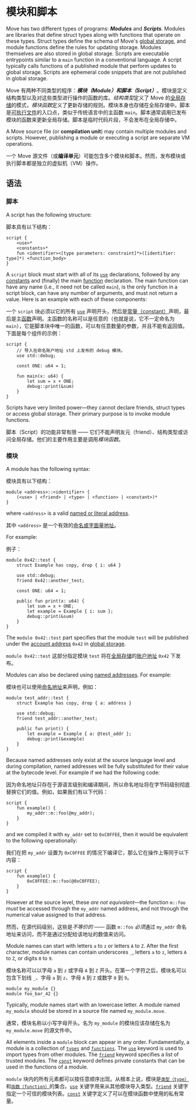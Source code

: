 # 模块和脚本

Move has two different types of programs: ***Modules*** and ***Scripts***. Modules are libraries that define struct types along with functions that operate on these types. Struct types define the schema of Move's [global storage](./global-storage-structure.md), and module functions define the rules for updating storage. Modules themselves are also stored in global storage. Scripts are executable entrypoints similar to a `main` function in a conventional language. A script typically calls functions of a published module that perform updates to global storage. Scripts are ephemeral code snippets that are not published in global storage.

Move 有两种不同类型的程序：***模块（Module）***和***脚本（Script）***。模块是定义结构类型以及对这些类型进行操作的函数的库。*结构类型*定义了 Move 的[全局存储](./global-storage-structure.md)的模式，*模块函数*定义了更新存储的规则。模块本身也存储在全局存储中。脚本是[可执行文件](https://en.wikipedia.org/wiki/Executable)的入口点，类似于传统语言中的主函数 `main`。脚本通常调用已发布模块的函数来更新全局存储。脚本是临时代码片段，不会发布在全局存储中。

A Move source file (or **compilation unit**) may contain multiple modules and scripts. However, publishing a module or executing a script are separate VM operations.

一个 Move 源文件（或**编译单元**）可能包含多个模块和脚本。然而，发布模块或执行脚本都是独立的虚拟机（VM）操作。

## 语法

### 脚本

A script has the following structure:

脚本具有以下结构：

```text
script {
    <use>*
    <constants>*
    fun <identifier><[type parameters: constraint]*>([identifier: type]*) <function_body>
}
```

A `script` block must start with all of its [`use`](./uses.md) declarations, followed by any [constants](./constants.md) and (finally) the main
[function](./functions.md) declaration.
The main function can have any name (i.e., it need not be called `main`), is the only function in a script block, can have any number of
arguments, and must not return a value. Here is an example with each of these components:

一个 `script` 块必须以它的所有 [`use`](./uses.md) 声明开头，然后是[常量（constant）](./constants.md)声明，最后是主[函数](./functions.md)声明。主函数的名称可以是任意的（也就是说，它不一定命名为 `main`），它是脚本块中唯一的函数，可以有任意数量的参数，并且不能有返回值。下面是每个组件的示例：

```move
script {
    // 导入在命名账户地址 std 上发布的 debug 模块。
    use std::debug;

    const ONE: u64 = 1;

    fun main(x: u64) {
        let sum = x + ONE;
        debug::print(&sum)
    }
}
```

Scripts have very limited power—they cannot declare friends, struct types or access global storage. Their primary purpose is to invoke module functions.

脚本（Script）的功能非常有限 —— 它们不能声明友元（friend）、结构类型或访问全局存储。他们的主要作用主要是调用*模块函数*。

### 模块

A module has the following syntax:

模块具有以下结构：

```text
module <address>::<identifier> {
    (<use> | <friend> | <type> | <function> | <constant>)*
}
```

where `<address>` is a valid [named or literal address](./address.md).

其中 `<address>` 是一个有效的[命名或字面量地址](./address.md)。

For example:

例子：

```move
module 0x42::test {
    struct Example has copy, drop { i: u64 }

    use std::debug;
    friend 0x42::another_test;

    const ONE: u64 = 1;

    public fun print(x: u64) {
        let sum = x + ONE;
        let example = Example { i: sum };
        debug::print(&sum)
    }
}
```

The `module 0x42::test` part specifies that the module `test` will be published under the [account address](./address.md) `0x42` in [global storage](./global-storage-structure.md).

`module 0x42::test` 这部分指定模块 `test` 将在[全局存储](./global-storage-structure.md)的[账户地址](./address.md) `0x42` 下发布。

Modules can also be declared using [named addresses](./address.md). For example:

模块也可以使用[命名地址](./address.md)来声明，例如：

```move
module test_addr::test {
    struct Example has copy, drop { a: address }

    use std::debug;
    friend test_addr::another_test;

    public fun print() {
        let example = Example { a: @test_addr };
        debug::print(&example)
    }
}
```

Because named addresses only exist at the source language level and during compilation,
named addresses will be fully substituted for their value at the bytecode
level. For example if we had the following code:

因为命名地址只存在于源语言级别和编译期间，所以命名地址将在字节码级别彻底替换它们的值。例如，如果我们有以下代码：

```move
script {
    fun example() {
        my_addr::m::foo(@my_addr);
    }
}
```

and we compiled it with `my_addr` set to `0xC0FFEE`, then it would be equivalent
to the following operationally:

我们在把 `my_addr` 设置为 `0xC0FFEE` 的情况下编译它，那么它在操作上等同于以下内容：

```move
script {
    fun example() {
        0xC0FFEE::m::foo(@0xC0FFEE);
    }
}
```

However at the source level, these _are not equivalent_—the function
`m::foo` _must_ be accessed through the `my_addr` named address, and not through
the numerical value assigned to that address.

然而，在源代码级别，这些是*不等价的* —— 函数 `m::foo` *必须*通过 `my_addr` 命名地址来访问，而不是通过分配给该地址的数值来访问。

Module names can start with letters `a` to `z` or letters `A` to `Z`. After the first character, module names can contain underscores `_`, letters `a` to `z`, letters `A` to `Z`, or digits `0` to `9`.

模块名称可以以字母 `a` 到 `z` 或字母 `A` 到 `Z` 开头。在第一个字符之后，模块名可以包含下划线 `_`、字母 `a` 到 `z`、字母 `A` 到 `Z` 或数字 `0` 到 `9`。

```move
module my_module {}
module foo_bar_42 {}
```

Typically, module names start with an lowercase letter. A module named `my_module` should be stored in a source file named `my_module.move`.

通常，模块名称以小写字母开头。名为 `my_module` 的模块应该存储在名为 `my_module.move` 的源文件中。

All elements inside a `module` block can appear in any order.
Fundamentally, a module is a collection of [`types`](./structs-and-resources.md) and [`functions`](./functions.md).
The [`use`](./uses.md) keyword is used to import types from other modules.
The [`friend`](./friends.md) keyword specifies a list of trusted modules.
The [`const`](./constants.md) keyword defines private constants that can be used in the functions of a module.

`module` 块内的所有元素都可以按任意顺序出现。从根本上说，模块是[`类型（type）`](./structs-and-resources.md)和[`函数（function）`](./functions.md)的集合。[`use`](./uses.md) 关键字用来从其他模块导入类型。[`friend`](./friends.md) 关键字指定一个可信的模块列表。[`const`](./constants.md) 关键字定义了可以在模块函数中使用的私有常量。
